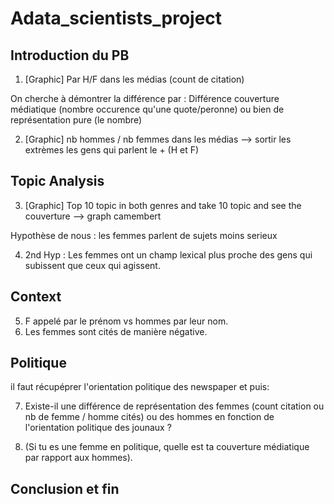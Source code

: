 # Adata_scientists_project

## Introduction du PB

1. [Graphic] Par H/F dans les médias (count de citation)

On cherche à démontrer la différence par : Différence couverture médiatique (nombre occurence qu'une quote/peronne) ou bien de représentation pure (le nombre)

2. [Graphic]  nb hommes / nb femmes dans les médias --> sortir les extrèmes les gens qui parlent le + (H et F)

## Topic Analysis

3. [Graphic] Top 10 topic in both genres and take 10 topic and see the couverture --> graph camembert

Hypothèse de nous : les femmes parlent de sujets moins serieux

4. 2nd Hyp : Les femmes ont un champ lexical plus proche des gens qui subissent que ceux qui agissent.

## Context

5. F appelé par le prénom vs hommes par leur nom.
6. Les femmes sont cités de manière négative.

## Politique
il faut récupéprer l'orientation politique des newspaper et puis:

7. Existe-il une différence de représentation des femmes (count citation ou nb de femme / homme cités) ou des hommes en fonction de l'orientation politique des jounaux ?

8. (Si tu es une femme en politique, quelle est ta couverture médiatique par rapport aux hommes).

## Conclusion et fin
